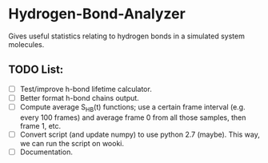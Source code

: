 # Hydrogen-Bond-Analyzer
Gives useful statistics relating to hydrogen bonds in a simulated system molecules.

## TODO List:
- [ ] Test/improve h-bond lifetime calculator.
- [ ] Better format h-bond chains output.
- [ ] Compute average S<sub>HB</sub>(t) functions; use a certain frame interval (e.g. every 100 frames) and average frame 0 from all those samples, then frame 1, etc.
- [ ] Convert script (and update numpy) to use python 2.7 (maybe). This way, we can run the script on wooki.
- [ ] Documentation.
